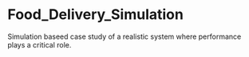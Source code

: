 # Food_Delivery_Simulation
Simulation baseed case study of a realistic system  where performance plays a critical role.
